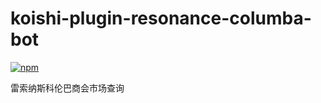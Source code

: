 # koishi-plugin-resonance-columba-bot

[![npm](https://img.shields.io/npm/v/koishi-plugin-resonance-columba-bot?style=flat-square)](https://www.npmjs.com/package/koishi-plugin-resonance-columba-bot)

雷索纳斯科伦巴商会市场查询

